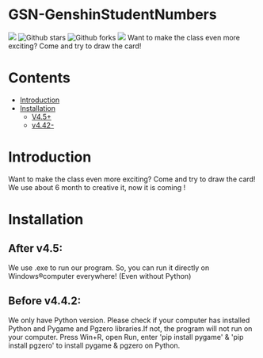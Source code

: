 
# GSN-GenshinStudentNumbers
![](https://img.shields.io/badge/Language-Python-blue)  ![Github stars](https://img.shields.io/github/stars/MC-BA-bee/GSN-GenshinStudentNumbers.svg) ![Github forks](https://img.shields.io/github/forks/MC-BA-bee/GSN-GenshinStudentNumbers.svg) ![](https://img.shields.io/badge/-license-Python-yellow)
Want to make the class even more exciting? Come and try to draw the card!

# Contents
- [Introduction](#heading-one)
- [Installation](#heading-two)
	- [V4.5+](#aaa)
	- [v4.42-](#bbb)
# Introduction
Want to make the class even more exciting? Come and try to draw the card!
We use about 6 month to creative it, now it is coming ! 
# Installation
## After v4.5:
We use .exe to run our program. So, you can run it directly on Windows®computer everywhere! (Even without Python)
## Before v4.4.2:
We only have Python version. Please check if your computer has installed Python and Pygame and Pgzero libraries.If not, the program will not run on your computer.
Press Win+R, open Run, enter 'pip install pygame' & 'pip install pgzero' to install pygame & pgzero on Python.

